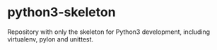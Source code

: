 # python3-skeleton
Repository with only the skeleton for Python3 development, including virtualenv, pylon and unittest.
